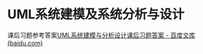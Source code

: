 # UML系统建模及系统分析与设计

课后习题参考答案[UML系统建模与分析设计课后习题答案 - 百度文库 (baidu.com)](https://wenku.baidu.com/view/df7ddce119e8b8f67d1cb903.html)

